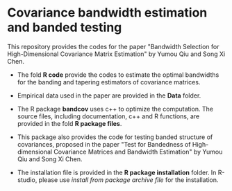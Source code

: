 # Covariance bandwidth estimation and banded testing

This repository provides the codes for the paper "Bandwidth Selection for High-Dimensional Covariance Matrix Estimation" by Yumou Qiu and Song Xi Chen.

- The fold **R code** provide the codes to estimate the optimal bandwidths for the banding and tapering estimators of covariance matrices. 

- Empirical data used in the paper are provided in the **Data** folder. 

- The R package **bandcov** uses c++ to optimize the computation. The source files, including documentation, c++ and R functions, are provided in the fold **R package files**.  

- This package also provides the code for testing banded structure of covariances, proposed in the paper "Test for Bandedness of High-dimensional Covariance Matrices and Bandwidth Estimation" by Yumou Qiu and Song Xi Chen.

- The installation file is provided in the **R package installation** folder. In R-studio, please use *install from package archive file* for the installation.
